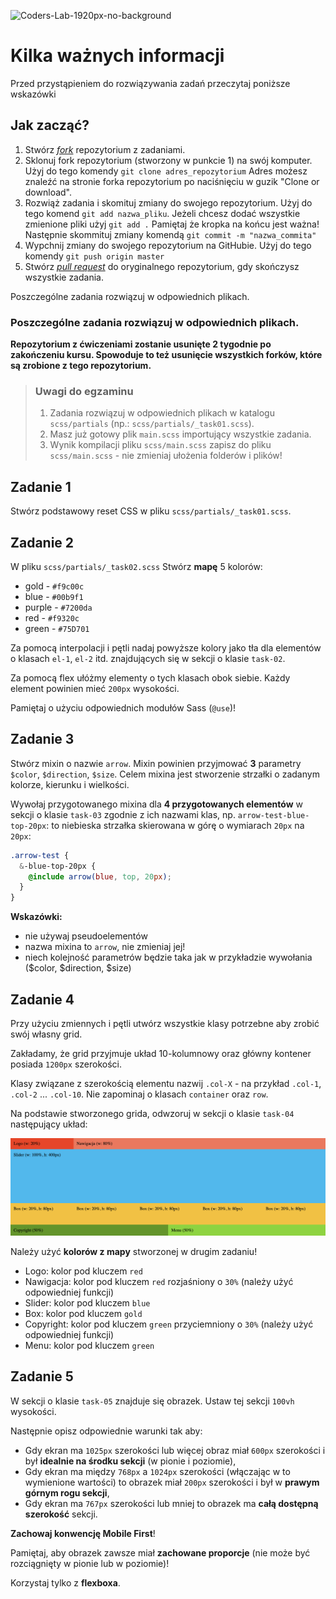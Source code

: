 ![Coders-Lab-1920px-no-background](https://user-images.githubusercontent.com/30623667/104709387-2b7ac180-571f-11eb-9b94-517aa6d501c9.png)

# Kilka ważnych informacji

Przed przystąpieniem do rozwiązywania zadań przeczytaj poniższe wskazówki

## Jak zacząć?

1. Stwórz [*fork*](https://guides.github.com/activities/forking/) repozytorium z zadaniami.
2. Sklonuj fork repozytorium (stworzony w punkcie 1) na swój komputer. Użyj do tego komendy `git clone adres_repozytorium`
Adres możesz znaleźć na stronie forka repozytorium po naciśnięciu w guzik "Clone or download".
3. Rozwiąż zadania i skomituj zmiany do swojego repozytorium. Użyj do tego komend `git add nazwa_pliku`.
Jeżeli chcesz dodać wszystkie zmienione pliki użyj `git add .` 
Pamiętaj że kropka na końcu jest ważna!
Następnie skommituj zmiany komendą `git commit -m "nazwa_commita"`
4. Wypchnij zmiany do swojego repozytorium na GitHubie.  Użyj do tego komendy `git push origin master`
5. Stwórz [*pull request*](https://help.github.com/articles/creating-a-pull-request) do oryginalnego repozytorium, gdy skończysz wszystkie zadania.

Poszczególne zadania rozwiązuj w odpowiednich plikach.

### Poszczególne zadania rozwiązuj w odpowiednich plikach.

**Repozytorium z ćwiczeniami zostanie usunięte 2 tygodnie po zakończeniu kursu. Spowoduje to też usunięcie wszystkich forków, które są zrobione z tego repozytorium.**


> ### Uwagi do egzaminu
> 1. Zadania rozwiązuj w odpowiednich plikach w katalogu `scss/partials` (np.: `scss/partials/_task01.scss`).
> 1. Masz już gotowy plik ```main.scss``` importujący wszystkie zadania.
> 1. Wynik kompilacji pliku `scss/main.scss` zapisz do pliku `scss/main.scss` - nie zmieniaj ułożenia folderów i plików!


## Zadanie 1

Stwórz podstawowy reset CSS w pliku `scss/partials/_task01.scss`.


## Zadanie 2

W pliku `scss/partials/_task02.scss` Stwórz **mapę** 5 kolorów:

* gold - `#f9c00c`
* blue - `#00b9f1`
* purple - `#7200da`
* red - `#f9320c`
* green - `#75D701`

Za pomocą interpolacji i pętli nadaj powyższe kolory jako tła dla elementów o klasach `el-1`, `el-2` itd. znajdujących się w sekcji o klasie `task-02`.

Za pomocą flex ułóżmy elementy o tych klasach obok siebie. Każdy element powinien mieć `200px` wysokości.

Pamiętaj o użyciu odpowiednich modułów Sass (`@use`)!

## Zadanie 3

Stwórz mixin o nazwie ```arrow```. Mixin powinien przyjmować __3__ parametry ```$color```, ```$direction```, ```$size```.
Celem mixina jest stworzenie strzałki o zadanym kolorze, kierunku i wielkości.


Wywołaj przygotowanego mixina dla **4 przygotowanych elementów** w sekcji o klasie `task-03` zgodnie z ich nazwami klas, np. `arrow-test-blue-top-20px`: to niebieska strzałka skierowana w górę o wymiarach `20px` na `20px`:

```scss
.arrow-test {
  &-blue-top-20px {
    @include arrow(blue, top, 20px);
  }
}
```


__Wskazówki:__ 
* nie używaj pseudoelementów 
* nazwa mixina to ```arrow```, nie zmieniaj jej!
* niech kolejność parametrów będzie taka jak w przykładzie wywołania ($color, $direction, $size)


## Zadanie 4

Przy użyciu zmiennych i pętli utwórz wszystkie klasy potrzebne aby zrobić swój własny grid. 

Zakładamy, że grid przyjmuje układ 10-kolumnowy oraz główny kontener posiada `1200px` szerokości.
 
Klasy związane z szerokością elementu nazwij `.col-X` - na przykład `.col-1`, `.col-2` ... `.col-10`. Nie zapominaj o klasach `container` oraz `row`.

Na podstawie stworzonego grida, odwzoruj w sekcji o klasie `task-04` następujący układ:

![](images/layout.png)

Należy użyć **kolorów z mapy** stworzonej w drugim zadaniu!

- Logo: kolor pod kluczem `red`
- Nawigacja: kolor pod kluczem `red` rozjaśniony o `30%` (należy użyć odpowiedniej funkcji)
- Slider: kolor pod kluczem `blue`
- Box: kolor pod kluczem `gold`
- Copyright: kolor pod kluczem `green` przyciemniony o `30%` (należy użyć odpowiedniej funkcji)
- Menu: kolor pod kluczem `green`




## Zadanie 5

 W sekcji o klasie `task-05` znajduje się obrazek. Ustaw tej sekcji `100vh` wysokości. 
 
 Następnie opisz odpowiednie warunki tak aby:
* Gdy ekran ma `1025px` szerokości lub więcej obraz miał `600px` szerokości i był **idealnie na środku sekcji** (w pionie i poziomie),
* Gdy ekran ma między `768px` a `1024px` szerokości (włączając w to wymienione wartości) to obrazek miał `200px` szerokości i był w **prawym górnym rogu sekcji**,
* Gdy ekran ma `767px` szerokości lub mniej to obrazek ma **całą dostępną szerokość** sekcji.

**Zachowaj konwencję Mobile First**!

Pamiętaj, aby obrazek zawsze miał **zachowane proporcje** (nie może być rozciągnięty w pionie lub w poziomie)!

Korzystaj tylko z **flexboxa**.
